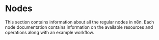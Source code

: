 # Nodes

This section contains information about all the regular nodes in n8n. Each node documentation contains information on the available resources and operations along with an example workflow.

<NodeCard :items="items" />

<script>
export default {
	data () {
		return {
			items: []
		}
	},
	beforeMount() {
		fetch('https://api.n8n.io/graphql', {
			method: 'POST',
			headers: {
				'Content-Type': 'application/json',
			},
			body: JSON.stringify({
				query: `
					query GetRegularNodes{
						nodes(where: {categories:{name_ncontains: "Core Nodes"}, displayName_ncontains:"Trigger"}, sort:"displayName"){
							name
							displayName
							iconData
						}
}
				`
			})
		})
		.then(response => response.json())
		.then(res => {
			this.$data.items = res.data.nodes
		})
		.catch(error => console.log(error))
	}
}
</script>
